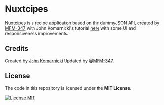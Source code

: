 # Nuxtcipes

Nuxtcipes is a recipe application based on the dummyJSON API, created by [MFM-347](https://github.com/MFM-347) with John Komarnicki's tutorial [here](https://youtu.be/RAJZOqr3JZU) with some UI and responsiveness improvements.

## Credits

Created by [John Komarnicki](https://github.com/johnkomarnicki)
Updated by [@MFM-347](https://github.com/mfm-347).

## License

The code in this repository is licensed under the **MIT License**.

[![License MIT](https://img.shields.io/badge/License-MIT-green.svg)](https://opensource.org/licenses/MIT)
